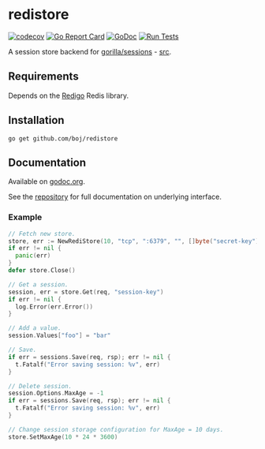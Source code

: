 # redistore

[![codecov](https://codecov.io/gh/boj/redistore/branch/master/graph/badge.svg)](https://codecov.io/gh/boj/redistore)
[![Go Report Card](https://goreportcard.com/badge/github.com/boj/redistore)](https://goreportcard.com/report/github.com/boj/redistore)
[![GoDoc](https://godoc.org/github.com/boj/redistore?status.svg)](https://godoc.org/github.com/boj/redistore)
[![Run Tests](https://github.com/boj/redistore/actions/workflows/go.yml/badge.svg)](https://github.com/boj/redistore/actions/workflows/go.yml)

A session store backend for [gorilla/sessions](http://www.gorillatoolkit.org/pkg/sessions) - [src](https://github.com/gorilla/sessions).

## Requirements

Depends on the [Redigo](https://github.com/gomodule/redigo) Redis library.

## Installation

    go get github.com/boj/redistore

## Documentation

Available on [godoc.org](https://godoc.org/github.com/boj/redistore).

See the [repository](http://www.gorillatoolkit.org/pkg/sessions) for full documentation on underlying interface.

### Example

```go
// Fetch new store.
store, err := NewRediStore(10, "tcp", ":6379", "", []byte("secret-key"))
if err != nil {
  panic(err)
}
defer store.Close()

// Get a session.
session, err = store.Get(req, "session-key")
if err != nil {
  log.Error(err.Error())
}

// Add a value.
session.Values["foo"] = "bar"

// Save.
if err = sessions.Save(req, rsp); err != nil {
  t.Fatalf("Error saving session: %v", err)
}

// Delete session.
session.Options.MaxAge = -1
if err = sessions.Save(req, rsp); err != nil {
  t.Fatalf("Error saving session: %v", err)
}

// Change session storage configuration for MaxAge = 10 days.
store.SetMaxAge(10 * 24 * 3600)
```
